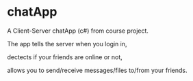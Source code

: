 # chatApp

A Client-Server chatApp (c#) from course project.

The app tells the server when you login in,

dectects if your friends are online or not,

allows you to send/receive messages/files to/from your friends. 
